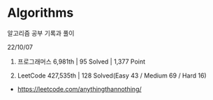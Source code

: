 # Algorithms

알고리즘 공부 기록과 풀이

22/10/07

1. 프로그래머스 6,981th | 95 Solved | 1,377 Point

2. LeetCode 427,535th | 128 Solved(Easy 43 / Medium 69 / Hard 16)
- https://leetcode.com/anythingthannothing/
